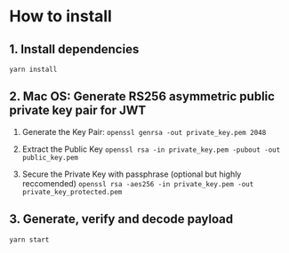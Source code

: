 # How to install

## 1. Install dependencies
```
yarn install
```

## 2. Mac OS: Generate RS256 asymmetric public private key pair for JWT
1. Generate the Key Pair:
`openssl genrsa -out private_key.pem 2048`

2. Extract the Public Key
`openssl rsa -in private_key.pem -pubout -out public_key.pem`

3. Secure the Private Key with passphrase (optional but highly reccomended)
`openssl rsa -aes256 -in private_key.pem -out private_key_protected.pem`

## 3. Generate, verify and decode payload
```
yarn start
```